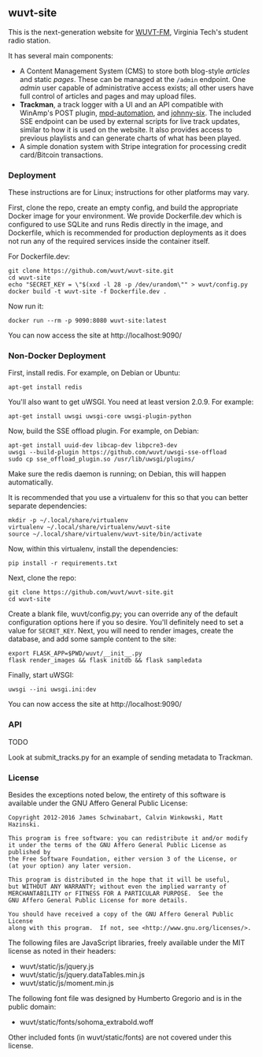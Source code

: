## wuvt-site
This is the next-generation website for [WUVT-FM](https://www.wuvt.vt.edu), 
Virginia Tech's student radio station.

It has several main components:
- A Content Management System (CMS) to store both blog-style *articles* and 
  static *pages*. These can be managed at the `/admin` endpoint. One *admin*
  user capable of administrative access exists; all other users have full 
  control of articles and pages and may upload files. 
- **Trackman**, a track logger with a UI and an API compatible with WinAmp's
  POST plugin, [mpd-automation](https://github.com/wuvt/mpd-automation),
  and [johnny-six](https://github.com/wuvt/johnny-six). The included SSE
  endpoint can be used by external scripts for live track updates, similar to
  how it is used on the website. It also provides access to previous playlists
  and can generate charts of what has been played.
- A simple donation system with Stripe integration for processing credit
  card/Bitcoin transactions.

### Deployment
These instructions are for Linux; instructions for other platforms may vary.

First, clone the repo, create an empty config, and build the appropriate Docker
image for your environment. We provide Dockerfile.dev which is configured to
use SQLite and runs Redis directly in the image, and Dockerfile, which is
recommended for production deployments as it does not run any of the required
services inside the container itself.

For Dockerfile.dev:
```
git clone https://github.com/wuvt/wuvt-site.git
cd wuvt-site
echo "SECRET_KEY = \"$(xxd -l 28 -p /dev/urandom\"" > wuvt/config.py
docker build -t wuvt-site -f Dockerfile.dev .
```

Now run it:
```
docker run --rm -p 9090:8080 wuvt-site:latest
```

You can now access the site at http://localhost:9090/

### Non-Docker Deployment
First, install redis. For example, on Debian or Ubuntu:

```
apt-get install redis
```

You'll also want to get uWSGI. You need at least version 2.0.9. For example:

```
apt-get install uwsgi uwsgi-core uwsgi-plugin-python
```

Now, build the SSE offload plugin. For example, on Debian:

```
apt-get install uuid-dev libcap-dev libpcre3-dev
uwsgi --build-plugin https://github.com/wuvt/uwsgi-sse-offload
sudo cp sse_offload_plugin.so /usr/lib/uwsgi/plugins/
```

Make sure the redis daemon is running; on Debian, this will happen
automatically.

It is recommended that you use a virtualenv for this so that you can better
separate dependencies:

```
mkdir -p ~/.local/share/virtualenv
virtualenv ~/.local/share/virtualenv/wuvt-site
source ~/.local/share/virtualenv/wuvt-site/bin/activate
```

Now, within this virtualenv, install the dependencies:

```
pip install -r requirements.txt
```

Next, clone the repo:

```
git clone https://github.com/wuvt/wuvt-site.git
cd wuvt-site
```

Create a blank file, wuvt/config.py; you can override any of the default
configuration options here if you so desire. You'll definitely need to set a
value for `SECRET_KEY`. Next, you will need to render images, create the
database, and add some sample content to the site:

```
export FLASK_APP=$PWD/wuvt/__init__.py
flask render_images && flask initdb && flask sampledata
```

Finally, start uWSGI:

```
uwsgi --ini uwsgi.ini:dev
```

You can now access the site at http://localhost:9090/

### API
TODO

Look at submit_tracks.py for an example of sending metadata to Trackman.


### License

Besides the exceptions noted below, the entirety of this software is available
under the GNU Affero General Public License:

```
Copyright 2012-2016 James Schwinabart, Calvin Winkowski, Matt Hazinski.

This program is free software: you can redistribute it and/or modify
it under the terms of the GNU Affero General Public License as published by
the Free Software Foundation, either version 3 of the License, or
(at your option) any later version.

This program is distributed in the hope that it will be useful,
but WITHOUT ANY WARRANTY; without even the implied warranty of
MERCHANTABILITY or FITNESS FOR A PARTICULAR PURPOSE.  See the
GNU Affero General Public License for more details.

You should have received a copy of the GNU Affero General Public License
along with this program.  If not, see <http://www.gnu.org/licenses/>.
```

The following files are JavaScript libraries, freely available under the MIT
license as noted in their headers:
* wuvt/static/js/jquery.js
* wuvt/static/js/jquery.dataTables.min.js
* wuvt/static/js/moment.min.js

The following font file was designed by Humberto Gregorio and is in the public
domain:
* wuvt/static/fonts/sohoma_extrabold.woff

Other included fonts (in wuvt/static/fonts) are not covered under this license.
